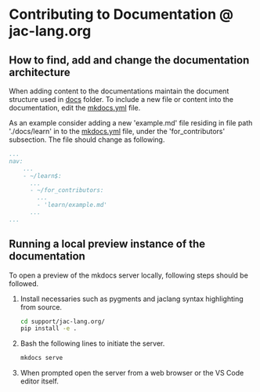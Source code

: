 # Contributing to Documentation @ jac-lang.org

## How to find, add and change the documentation architecture

When adding content to the documentations maintain the document structure used in [docs](./docs/) folder. To include a new file or content into the documentation, edit the [mkdocs.yml](./mkdocs.yml) file.

As an example consider adding a new 'example.md' file residing in file path './docs/learn' in to the [mkdocs.yml](./mkdocs.yml) file, under the 'for_contributors' subsection. The file should change as following.

```yaml
...
nav:
    ...
    - ~/learn$:
      ...
      - ~/for_contributors:
        ...
        - 'learn/example.md'
      ...
...
```

## Running a local preview instance of the documentation

To open a preview of the mkdocs server locally, following steps should be followed.

1. Install necessaries such as pygments and jaclang syntax highlighting from source.

    ```bash
    cd support/jac-lang.org/
    pip install -e .
    ```

2. Bash the following lines to initiate the server.

    ```bash
    mkdocs serve
    ```

3. When prompted open the server from a web browser or the VS Code editor itself.
